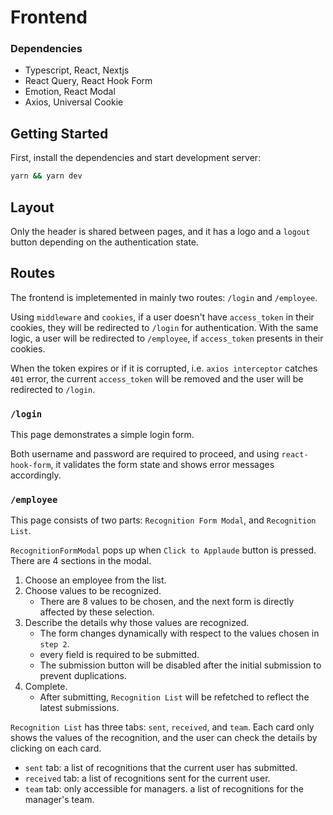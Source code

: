# Frontend

### Dependencies
- Typescript, React, Nextjs
- React Query, React Hook Form
- Emotion, React Modal
- Axios, Universal Cookie

## Getting Started

First, install the dependencies and start development server:

```bash
yarn && yarn dev
```

## Layout

Only the header is shared between pages, and it has a logo and a `logout` button depending on the authentication state.


## Routes

The frontend is impletemented in mainly two routes: `/login` and `/employee`.

Using `middleware` and `cookies`, if a user doesn't have `access_token` in their cookies, they will be redirected to `/login` for authentication. With the same logic, a user will be redirected to `/employee`, if `access_token` presents in their cookies.

When the token expires or if it is corrupted, i.e. `axios interceptor` catches `401` error, the current `access_token` will be removed and the user will be redirected to `/login`.

### `/login`

This page demonstrates a simple login form.

Both username and password are required to proceed, and using `react-hook-form`, it validates the form state and shows error messages accordingly.

### `/employee`

This page consists of two parts: `Recognition Form Modal`, and `Recognition List`.

`RecognitionFormModal` pops up when `Click to Applaude` button is pressed. There are 4 sections in the modal.
1. Choose an employee from the list.
2. Choose values to be recognized.
    - There are 8 values to be chosen, and the next form is directly affected by these selection.
3. Describe the details why those values are recognized.
    - The form changes dynamically with respect to the values chosen in `step 2`.
    - every field is required to be submitted.
    - The submission button will be disabled after the initial submission to prevent duplications.
4. Complete.
    - After submitting, `Recognition List` will be refetched to reflect the latest submissions.

`Recognition List` has three tabs: `sent`, `received`, and `team`.
Each card only shows the values of the recognition, and the user can check the details by clicking on each card.

- `sent` tab: a list of recognitions that the current user has submitted.
- `received` tab: a list of recognitions sent for the current user.
- `team` tab: only accessible for managers. a list of recognitions for the manager's team.
